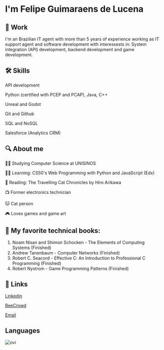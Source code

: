 
# I'm Felipe Guimaraens de Lucena


## 🧰 Work
I'm an Brazilian IT agent with more than 5 years of experience working as IT support agent and software development with interessests in: System integration (API) development, backend development and game development.


## 🛠 Skills
API development

Python (certified with PCEP and PCAP), Java, C++

Unreal and Godot

Git and Github

SQL and NoSQL

Salesforce (Analytics CRM)

## 🔍 About me
👨‍🎓 Studying Computer Science at UNISINOS

👨‍💻 Learning: CS50's Web Programming with Python and JavaScript (Edx)

📖 Reading: The Travelling Cat Chronicles by Hiro Arikawa

📺 Former electronics technician

🐱 Cat person

🎮 Loves games and game art

## 📖 My favorite technical books:

1. Noam Nisan and Shimon Schocken - The Elements of Computing Systems (Finished)
2. Andrew Tanenbaum - Computer Networks (Finished)
3. Robert C. Seacord  - Effective C: An Introduction to Professional C Programming (Finished)
4. Robert Nystrom - Game Programming Patterns (Finished)


## 🔗 Links

[Linkedin](https://www.linkedin.com/in/felipeguimaraens/)

[BeeCrowd](https://judge.beecrowd.com/en/profile/925652)

[Email](mailto:felipeguimaraens@outlook.com)

## Languages
<img src="https://github-readme-stats.vercel.app/api/top-langs?username=felipeguimaraens&show_icons=true&locale=en&layout=compact&theme=chartreuse-dark" alt="ovi" />

